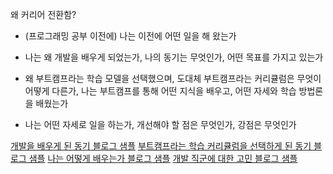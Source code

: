 왜 커리어 전환함?


-  (프로그래밍 공부 이전에) 나는 이전에 어떤 일을 해 왔는가

-  나는 왜 개발을 배우게 되었는가, 나의 동기는 무엇인가, 어떤 목표를 가지고 있는가

-  왜 부트캠프라는 학습 모델을 선택했으며, 도대체 부트캠프라는 커리큘럼은 무엇이 어떻게 다른가, 나는 부트캠프를 통해 어떤 지식을 배우고, 어떤 자세와 학습 방법론을 배웠는가

-  나는 어떤 자세로 일을 하는가, 개선해야 할 점은 무엇인가, 강점은 무엇인가

[개발을 배우게 된 동기 블로그 샘플](https://brunch.co.kr/@kooslab/172)
[부트캠프라는 학습 커리큘럼을 선택하게 된 동기 블로그 샘플](https://brunch.co.kr/@kooslab/40)
[나는 어떻게 배우는가 블로그 샘플](https://brunch.co.kr/@kooslab/201)
[개발 직군에 대한 고민 블로그 샘플](https://brunch.co.kr/@kooslab/180)
<!--stackedit_data:
eyJoaXN0b3J5IjpbLTkwNjkwMDgzMl19
-->
